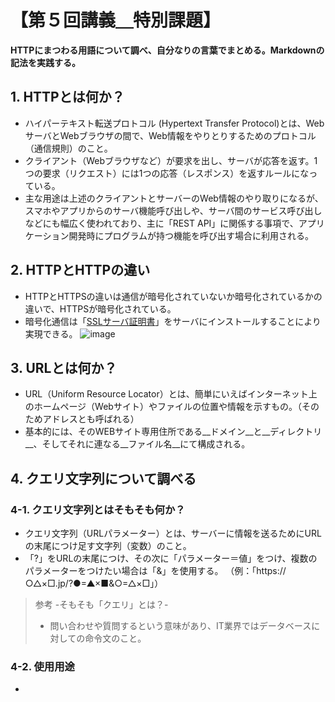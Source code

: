 # 【第５回講義＿特別課題】
__HTTPにまつわる用語について調べ、自分なりの言葉でまとめる。Markdownの記法を実践する。__
## 1. HTTPとは何か？
- ハイパーテキスト転送プロトコル (Hypertext Transfer Protocol)とは、WebサーバとWebブラウザの間で、Web情報をやりとりするためのプロトコル（通信規則）のこと。
- クライアント（Webブラウザなど）が要求を出し、サーバが応答を返す。1つの要求（リクエスト）には1つの応答（レスポンス）を返すルールになっている。
- 主な用途は上述のクライアントとサーバーのWeb情報のやり取りになるが、スマホやアプリからのサーバ機能呼び出しや、サーバ間のサービス呼び出しなどにも幅広く使われており、主に「REST API」に関係する事項で、アプリケーション開発時にプログラムが持つ機能を呼び出す場合に利用される。
## 2. HTTPとHTTPの違い
- HTTPとHTTPSの違いは通信が暗号化されていないか暗号化されているかの違いで、HTTPSが暗号化されている。
- 暗号化通信は「[SSLサーバ証明書](https://www.itmanage.co.jp/security/ssl/)」をサーバにインストールすることにより実現できる。
![image](https://github.com/setagaya1/lecture5-special/assets/136170263/d5a4f50f-b5d5-40f4-880b-58de4ce8ecfd)

## 3. URLとは何か？
- URL（Uniform Resource Locator）とは、簡単にいえばインターネット上のホームページ（Webサイト）やファイルの位置や情報を示すもの。（そのためアドレスとも呼ばれる）
- 基本的には、そのWEBサイト専用住所である__ドメイン__と__ディレクトリ__、そしてそれに連なる__ファイル名__にて構成される。

## 4. クエリ文字列について調べる
### 4-1. クエリ文字列とはそもそも何か？
- クエリ文字列（URLパラメーター）とは、サーバーに情報を送るためにURLの末尾につけ足す文字列（変数）のこと。
- 「?」をURLの末尾につけ、その次に「パラメーター＝値」をつけ、複数のパラメーターをつけたい場合は「&」を使用する。
（例：「https:// ○△×□.jp/?●=▲×■&○=△×□」）
>  参考 -そもそも「クエリ」とは？-
> - 問い合わせや質問するという意味があり、IT業界ではデータベースに対しての命令文のこと。
### 4-2. 使用用途
- 
